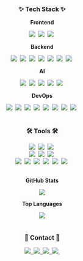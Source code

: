 <h3 align="center">✨ Tech Stack ✨</h3>
<div align="center">
  <!-- 프론트엔드 -->
  <p><strong>Frontend</strong></p>
  <img src="https://img.shields.io/badge/react-20232a.svg?style=for-the-badge&logo=react&logoColor=61DAFB" />&nbsp
  <img src="https://img.shields.io/badge/javascript-F7DF1E.svg?style=for-the-badge&logo=javascript&logoColor=20232a" />&nbsp
  <img src="https://img.shields.io/badge/flutter-02569B?style=for-the-badge&logo=flutter&logoColor=white" />&nbsp
</div>

<div align="center">
  <!-- 백엔드 -->
  <p><strong>Backend</strong></p>
  <img src="https://img.shields.io/badge/fastAPI-009688?style=for-the-badge&logo=fastapi&logoColor=white" />&nbsp
  <img src="https://img.shields.io/badge/node.js-339933.svg?style=for-the-badge&logo=node.js&logoColor=white" />&nbsp
  <img src="https://img.shields.io/badge/spring boot-6DB33F.svg?style=for-the-badge&logo=spring-boot&logoColor=white" />&nbsp
  <img src="https://img.shields.io/badge/mysql-4479A1.svg?style=for-the-badge&logo=mysql&logoColor=white" />&nbsp
  <img src="https://img.shields.io/badge/mongodb-47A248.svg?style=for-the-badge&logo=mongodb&logoColor=white" />&nbsp
  <img src="https://img.shields.io/badge/redis-DC382D.svg?style=for-the-badge&logo=redis&logoColor=white" />&nbsp
  <img src="https://img.shields.io/badge/apache kafka-231F20.svg?style=for-the-badge&logo=apache-kafka&logoColor=white" />&nbsp
</div>

<div align="center">
  <!-- AI -->
  <p><strong>AI</strong></p>
  <img src="https://img.shields.io/badge/PyTorch-EE4C2C?style=for-the-badge&logo=pytorch&logoColor=white" />&nbsp
  <img src="https://img.shields.io/badge/TensorFlow-FF6F00?style=for-the-badge&logo=tensorflow&logoColor=white" />&nbsp
  <img src="https://img.shields.io/badge/OpenAI-412991?style=for-the-badge&logo=openai&logoColor=white" />&nbsp
  <img src="https://img.shields.io/badge/HuggingFace-FFBF00?style=for-the-badge&logo=huggingface&logoColor=black" />&nbsp
  <img src="https://img.shields.io/badge/LangChain-0055D4?style=for-the-badge&logo=chainlink&logoColor=white" />&nbsp
</div>

<div align="center">
  <!-- DevOps -->
  <p><strong>DevOps</strong></p>
  <img src="https://img.shields.io/badge/docker-2496ED.svg?style=for-the-badge&logo=docker&logoColor=white" />&nbsp
  <img src="https://img.shields.io/badge/kubernetes-326CE5.svg?style=for-the-badge&logo=kubernetes&logoColor=white" />&nbsp
  <img src="https://img.shields.io/badge/aws-232F3E.svg?style=for-the-badge&logo=amazon-aws&logoColor=white" />&nbsp
  <img src="https://img.shields.io/badge/azure-0078D4.svg?style=for-the-badge&logo=microsoft-azure&logoColor=white" />&nbsp
  <img src="https://img.shields.io/badge/github actions-2088FF?style=for-the-badge&logo=githubactions&logoColor=white" />&nbsp
  <img src="https://img.shields.io/badge/jenkins-D24939.svg?style=for-the-badge&logo=jenkins&logoColor=white" />&nbsp
  <img src="https://img.shields.io/badge/terraform-7B42BC?style=for-the-badge&logo=terraform&logoColor=white" />&nbsp
  <img src="https://img.shields.io/badge/argo-CD-FF9900?style=for-the-badge&logo=argo&logoColor=white" />&nbsp
</div>

<br>

<h3 align="center">🛠 Tools 🛠</h3>
<div align="center">
  <img src="https://img.shields.io/badge/git-F05033.svg?style=for-the-badge&logo=git&logoColor=white" />&nbsp
  <img src="https://img.shields.io/badge/github-181717.svg?style=for-the-badge&logo=github&logoColor=white" />&nbsp
  <img src="https://img.shields.io/badge/jira-0052CC.svg?style=for-the-badge&logo=jira&logoColor=white" />&nbsp
</div>

<div align="center">
  <img src="https://img.shields.io/badge/Notion-F3F3F3.svg?style=for-the-badge&logo=notion&logoColor=black" />&nbsp
  <img src="https://img.shields.io/badge/figma-F24E1E.svg?style=for-the-badge&logo=figma&logoColor=white" />&nbsp
  <img src="https://img.shields.io/badge/miricanvas-03C75A.svg?style=for-the-badge&logo=canvas&logoColor=white" />&nbsp
</div>

<div align="center">
  <img src="https://img.shields.io/badge/VSCode-2C2C32.svg?style=for-the-badge&logo=visual-studio-code&logoColor=22ABF3" />&nbsp
  <img src="https://img.shields.io/badge/jupyter-2C2C32.svg?style=for-the-badge&logo=jupyter&logoColor=F37726" />&nbsp
  <img src="https://img.shields.io/badge/pycharm-000000.svg?style=for-the-badge&logo=pycharm&logoColor=white" />&nbsp
  <img src="https://img.shields.io/badge/eclipse-2C2255.svg?style=for-the-badge&logo=eclipse-ide&logoColor=white" />&nbsp
  <img src="https://img.shields.io/badge/intellij-000000.svg?style=for-the-badge&logo=intellij-idea&logoColor=white" />&nbsp
  <img src="https://img.shields.io/badge/android studio-3DDC84.svg?style=for-the-badge&logo=android-studio&logoColor=white" />&nbsp
</div>

<br>

<div align="center">
  <!-- GitHub Stats -->
  <p><strong>GitHub Stats</strong></p>
  <img src="https://github-readme-stats.vercel.app/api?username=Data-MaSTeRR&show_icons=true&theme=radical" />
  <br />
  
  <!-- Top Languages -->
  <p><strong>Top Languages</strong></p>
  <img src="https://github-readme-stats.vercel.app/api/top-langs/?username=Data-MaSTeRR&layout=compact&theme=radical" />
  <br />
</div>

<br>

<h3 align="center">📩 Contact 📩</h3>
<div align="center">
  <a href="mailto:hyunwoo8504@gmail.com">
    <img
      src="https://img.shields.io/badge/hyunwoo8504@gmail.com-0078D4?style=for-the-badge&logo=microsoftoutlook&logoColor=white"/>&nbsp
  </a>
  <a href="https://www.instagram.com/shim_kunn/">
    <img
      src="https://img.shields.io/badge/instagram-E4405F?style=for-the-badge&logo=instagram&logoColor=white"/>&nbsp
  </a>
  <a href="https://velog.io/@datamasterr/posts">
    <img
      src="https://img.shields.io/badge/velog-20C997?style=for-the-badge&logo=velog&logoColor=white"/>&nbsp
  </a>
  <a href="https://www.linkedin.com/in/%ED%98%84%EC%9A%B0-%EC%8B%AC-a1162520a/">
    <img
      src="https://img.shields.io/badge/linkedin-0A66C2?style=for-the-badge&logo=linkedin&logoColor=white"/>&nbsp
  </a>
</div>

